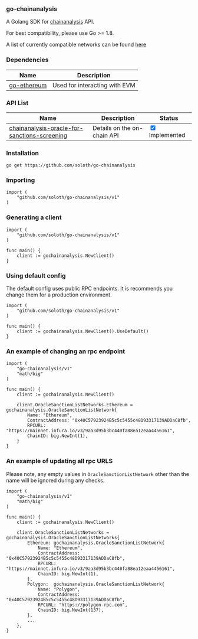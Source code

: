 ### go-chainanalysis

A Golang SDK for [chainanalysis](https://www.chainalysis.com/free-cryptocurrency-sanctions-screening-tools/) API.

For best compatibility, please use Go >= 1.8.

A list of currently compatible networks can be found [here](https://go.chainalysis.com/chainalysis-oracle-docs.html)

### Dependencies
Name | Description | 
------------ | ------------ |
[go-ethereum](https://geth.ethereum.org/) | Used for interacting with EVM |


### API List

Name | Description | Status
------------ | ------------ | ------------
[chainanalysis-oracle-for-sanctions-screening](https://go.chainalysis.com/chainalysis-oracle-docs.html) | Details on the on-chain API | <input type="checkbox" checked> Implemented

### Installation

```shell
go get https://github.com/soloth/go-chainanalysis
```

### Importing

```golang
import (
    "github.com/soloth/go-chainanalysis/v1"
)
```

### Generating a client

```golang
import (
	"github.com/soloth/go-chainanalysis/v1"
)

func main() {
	client := gochainanalysis.NewClient()
}
```

### Using default config
The default config uses public RPC endpoints. It is recommends you change them for a production environment.
```golang
import (
	"github.com/soloth/go-chainanalysis/v1"
)

func main() {
	client := gochainanalysis.NewClient().UseDefault()
}
```

### An example of changing an rpc endpoint
```bigquery
import (
	"go-chainanalysis/v1"
	"math/big"
)

func main() {
	client := gochainanalysis.NewClient()
	
	client.OracleSanctionListNetworks.Ethereum = gochainanalysis.OracleSanctionListNetwork{
		Name: "Ethereum",
		ContractAddress: "0x40C57923924B5c5c5455c48D93317139ADDaC8fb",
		RPCURL: "https://mainnet.infura.io/v3/9aa3d95b3bc440fa88ea12eaa4456161",
		ChainID: big.NewInt(1),
	}
}

```

### An example of updating all rpc URLS
Please note, any empty values in `OracleSanctionListNetwork` other than the name will be ignored during any checks.
```bigquery
import (
	"go-chainanalysis/v1"
	"math/big"
)

func main() {
	client := gochainanalysis.NewClient()
	
	client.OracleSanctionListNetworks = gochainanalysis.OracleSanctionListNetworks{
		Ethereum: gochainanalysis.OracleSanctionListNetwork{
			Name: "Ethereum",
			ContractAddress: "0x40C57923924B5c5c5455c48D93317139ADDaC8fb",
			RPCURL: "https://mainnet.infura.io/v3/9aa3d95b3bc440fa88ea12eaa4456161",
			ChainID: big.NewInt(1),
		},
		Polygon:  gochainanalysis.OracleSanctionListNetwork{
			Name: "Polygon",
			ContractAddress: "0x40C57923924B5c5c5455c48D93317139ADDaC8fb",
			RPCURL: "https://polygon-rpc.com",
			ChainID: big.NewInt(137),
		},
		...
	},
}

```